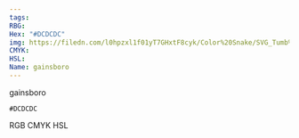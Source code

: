```yaml
---
tags:
RBG:
Hex: "#DCDCDC"
img: https://filedn.com/l0hpzxl1f01yT7GHxtF8cyk/Color%20Snake/SVG_Tumb%20Mass%20No%20Name/#DCDCDC.svg
CMYK:
HSL:
Name: gainsboro
---
```

gainsboro
```palette
#DCDCDC
```
RGB
CMYK
HSL